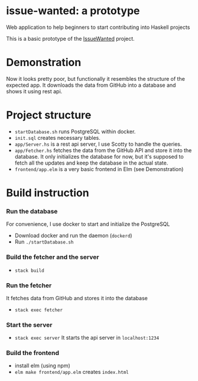 # issue-wanted: a prototype
Web application to help beginners to start contributing into Haskell projects


This is a basic prototype of the [IssueWanted](https://github.com/kowainik/issue-wanted/) project.

# Demonstration
Now it looks pretty poor, but functionally it resembles the structure of the expected app. It downloads the data from GitHub into a database and shows it using rest api.




# Project structure
* `startDatabase.sh` runs PostgreSQL within docker. 
* `init.sql` creates necessary tables.
* `app/Server.hs` is a rest api server, I use Scotty to handle the queries.
* `app/Fetcher.hs` fetches the data from the GitHub API and store it into the database. It only initializes the database for now, but it's supposed to fetch all the updates and keep the database in the actual state.
* `frontend/app.elm` is a very basic frontend in Elm (see Demonstration)


# Build instruction
### Run the database
For convenience, I use docker to start and initialize the PostgreSQL
* Download docker and run the daemon (`dockerd`)
* Run `./startDatabase.sh`
### Build the fetcher and the server
* `stack build`
### Run the fetcher
It fetches data from GitHub and stores it into the database
* `stack exec fetcher`
### Start the server
* `stack exec server`
It starts the api server in `localhost:1234`
### Build the frontend
* install elm (using npm)
* `elm make frontend/app.elm` creates `index.html`


